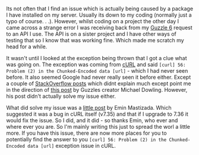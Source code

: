 Its not often that I find an issue which is actually being caused by a package I have installed on my server. Usually its down to my coding (normally just a typo of course. . .). However, whilst coding on a project the other day I came across a strange error I was receiving back from my [Guzzle 6](https://github.com/guzzle/guzzle) request to an API I use. The API is on a sister project and I have other ways of testing that so I know that was working fine. Which made me scratch my head for a while. 

It wasn't until I looked at the exception being thrown that I got a clue what was going on. The exception was coming from [cURL](http://php.net/manual/en/book.curl.php) and said `[curl] 56: Problem (2) in the Chunked-Encoded data [url]` - which I had never seen before. It also seemed Google had never really seen it before either. Except a couple of [StackOverflow posts](http://stackoverflow.com/questions/29146515/curl-problem-2-in-the-chunked-encoded-data) which didnt explain much except point me in the direction of [this post](http://mtdowling.com/blog/2012/01/27/chunked-encoding-in-php-with-guzzle/) by Guzzles creator Michael Dowling. However, his post didn't actually solve my issue either. 

What did solve my issue was a [little post](http://mastizada.com/blog/chunked-encoded-data-error-in-php-curl-requests/) by Emin Mastizada. Which suggested it was a bug in cURL itself (v7.35) and that if I upgrade to 7.36 it would fix the issue. So I did, and it did - so thanks Emin, who ever and where ever you are. So I'm mainly writing this just to spread the worl a little more. If you have this issue, there are now more places for you to potentially find the answer to you `[curl] 56: Problem (2) in the Chunked-Encoded data [url]` exception issue in cURL. 